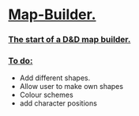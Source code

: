 <h1><ins>Map-Builder.</ins></h1> 
<h3> <ins>  The start of a D&amp;D map builder.  </ins></h3>
<h3> <ins> To do:</ins></h3>
<ul> 
  <li> Add different shapes.</li>
  <li> Allow user to make own shapes </li>
  <li> Colour schemes </li>
  <li> add character positions </li>
</ul>
